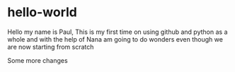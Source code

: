 # hello-world
Hello my name is Paul,
This is my first time on using github and python as a whole and with the help of Nana am going to do wonders even though we are now starting from scratch


Some more changes
